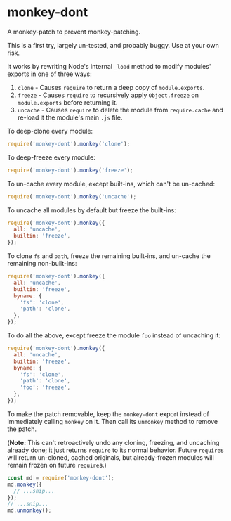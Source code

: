 # monkey-dont

A monkey-patch to prevent monkey-patching.

This is a first try, largely un-tested, and probably buggy. Use at your own risk.

It works by rewriting Node's internal `_load` method to modify modules' exports in one of three ways:

1. `clone` - Causes `require` to return a deep copy of `module.exports`.
2. `freeze` - Causes `require` to recursively apply `Object.freeze` on `module.exports` before returning it.
3. `uncache` - Causes `require` to  delete the module from `require.cache` and re-load it the module's main `.js` file.

To deep-clone every module:
```js
require('monkey-dont').monkey('clone');
```

To deep-freeze every module:
```js
require('monkey-dont').monkey('freeze');
```

To un-cache every module, except built-ins, which can't be un-cached:
```js
require('monkey-dont').monkey('uncache');
```

To uncache all modules by default but freeze the built-ins:
```js
require('monkey-dont').monkey({
  all: 'uncache',
  builtin: 'freeze',
});
```

To clone `fs` and `path`, freeze the remaining built-ins, and un-cache the remaining non-built-ins:
```js
require('monkey-dont').monkey({
  all: 'uncache',
  builtin: 'freeze',
  byname: {
    'fs': 'clone',
    'path': 'clone',
  },
});
```

To do all the above, except freeze the module `foo` instead of uncaching it:
```js
require('monkey-dont').monkey({
  all: 'uncache',
  builtin: 'freeze',
  byname: {
    'fs': 'clone',
    'path': 'clone',
    'foo': 'freeze',
  },
});
```

To make the patch removable, keep the `monkey-dont` export instead of immediately calling `monkey` on it. Then call its `unmonkey` method to remove the patch.

(**Note:** This can't retroactively undo any cloning, freezing, and uncaching already done; it just returns `require` to its normal behavior. Future `require`s will return un-cloned, cached originals, but already-frozen modules will remain frozen on future `require`s.)
```js
const md = require('monkey-dont');
md.monkey({
  // ...snip...
});
// ...snip...
md.unmonkey();
```
